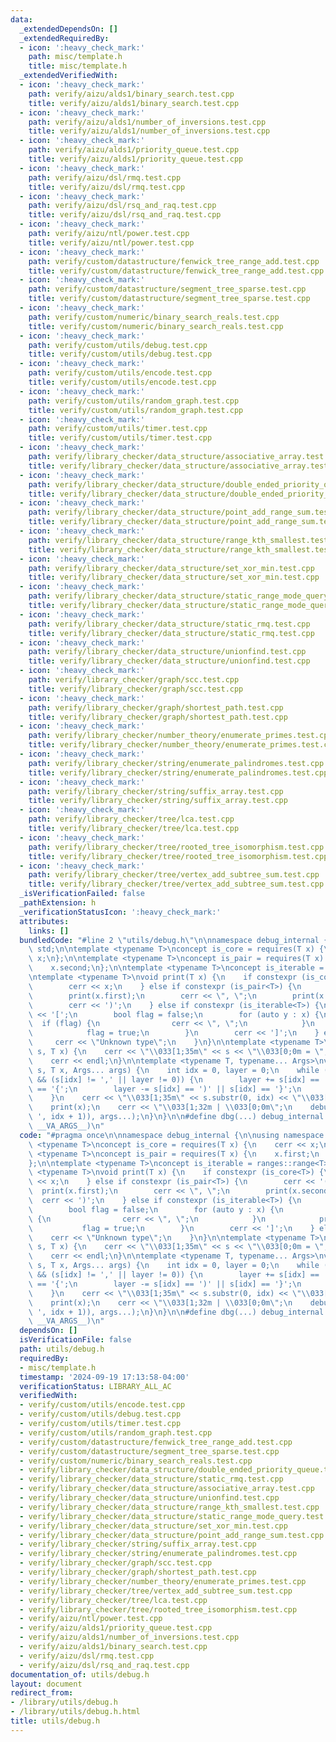 ```yaml
---
data:
  _extendedDependsOn: []
  _extendedRequiredBy:
  - icon: ':heavy_check_mark:'
    path: misc/template.h
    title: misc/template.h
  _extendedVerifiedWith:
  - icon: ':heavy_check_mark:'
    path: verify/aizu/alds1/binary_search.test.cpp
    title: verify/aizu/alds1/binary_search.test.cpp
  - icon: ':heavy_check_mark:'
    path: verify/aizu/alds1/number_of_inversions.test.cpp
    title: verify/aizu/alds1/number_of_inversions.test.cpp
  - icon: ':heavy_check_mark:'
    path: verify/aizu/alds1/priority_queue.test.cpp
    title: verify/aizu/alds1/priority_queue.test.cpp
  - icon: ':heavy_check_mark:'
    path: verify/aizu/dsl/rmq.test.cpp
    title: verify/aizu/dsl/rmq.test.cpp
  - icon: ':heavy_check_mark:'
    path: verify/aizu/dsl/rsq_and_raq.test.cpp
    title: verify/aizu/dsl/rsq_and_raq.test.cpp
  - icon: ':heavy_check_mark:'
    path: verify/aizu/ntl/power.test.cpp
    title: verify/aizu/ntl/power.test.cpp
  - icon: ':heavy_check_mark:'
    path: verify/custom/datastructure/fenwick_tree_range_add.test.cpp
    title: verify/custom/datastructure/fenwick_tree_range_add.test.cpp
  - icon: ':heavy_check_mark:'
    path: verify/custom/datastructure/segment_tree_sparse.test.cpp
    title: verify/custom/datastructure/segment_tree_sparse.test.cpp
  - icon: ':heavy_check_mark:'
    path: verify/custom/numeric/binary_search_reals.test.cpp
    title: verify/custom/numeric/binary_search_reals.test.cpp
  - icon: ':heavy_check_mark:'
    path: verify/custom/utils/debug.test.cpp
    title: verify/custom/utils/debug.test.cpp
  - icon: ':heavy_check_mark:'
    path: verify/custom/utils/encode.test.cpp
    title: verify/custom/utils/encode.test.cpp
  - icon: ':heavy_check_mark:'
    path: verify/custom/utils/random_graph.test.cpp
    title: verify/custom/utils/random_graph.test.cpp
  - icon: ':heavy_check_mark:'
    path: verify/custom/utils/timer.test.cpp
    title: verify/custom/utils/timer.test.cpp
  - icon: ':heavy_check_mark:'
    path: verify/library_checker/data_structure/associative_array.test.cpp
    title: verify/library_checker/data_structure/associative_array.test.cpp
  - icon: ':heavy_check_mark:'
    path: verify/library_checker/data_structure/double_ended_priority_queue.test.cpp
    title: verify/library_checker/data_structure/double_ended_priority_queue.test.cpp
  - icon: ':heavy_check_mark:'
    path: verify/library_checker/data_structure/point_add_range_sum.test.cpp
    title: verify/library_checker/data_structure/point_add_range_sum.test.cpp
  - icon: ':heavy_check_mark:'
    path: verify/library_checker/data_structure/range_kth_smallest.test.cpp
    title: verify/library_checker/data_structure/range_kth_smallest.test.cpp
  - icon: ':heavy_check_mark:'
    path: verify/library_checker/data_structure/set_xor_min.test.cpp
    title: verify/library_checker/data_structure/set_xor_min.test.cpp
  - icon: ':heavy_check_mark:'
    path: verify/library_checker/data_structure/static_range_mode_query.test.cpp
    title: verify/library_checker/data_structure/static_range_mode_query.test.cpp
  - icon: ':heavy_check_mark:'
    path: verify/library_checker/data_structure/static_rmq.test.cpp
    title: verify/library_checker/data_structure/static_rmq.test.cpp
  - icon: ':heavy_check_mark:'
    path: verify/library_checker/data_structure/unionfind.test.cpp
    title: verify/library_checker/data_structure/unionfind.test.cpp
  - icon: ':heavy_check_mark:'
    path: verify/library_checker/graph/scc.test.cpp
    title: verify/library_checker/graph/scc.test.cpp
  - icon: ':heavy_check_mark:'
    path: verify/library_checker/graph/shortest_path.test.cpp
    title: verify/library_checker/graph/shortest_path.test.cpp
  - icon: ':heavy_check_mark:'
    path: verify/library_checker/number_theory/enumerate_primes.test.cpp
    title: verify/library_checker/number_theory/enumerate_primes.test.cpp
  - icon: ':heavy_check_mark:'
    path: verify/library_checker/string/enumerate_palindromes.test.cpp
    title: verify/library_checker/string/enumerate_palindromes.test.cpp
  - icon: ':heavy_check_mark:'
    path: verify/library_checker/string/suffix_array.test.cpp
    title: verify/library_checker/string/suffix_array.test.cpp
  - icon: ':heavy_check_mark:'
    path: verify/library_checker/tree/lca.test.cpp
    title: verify/library_checker/tree/lca.test.cpp
  - icon: ':heavy_check_mark:'
    path: verify/library_checker/tree/rooted_tree_isomorphism.test.cpp
    title: verify/library_checker/tree/rooted_tree_isomorphism.test.cpp
  - icon: ':heavy_check_mark:'
    path: verify/library_checker/tree/vertex_add_subtree_sum.test.cpp
    title: verify/library_checker/tree/vertex_add_subtree_sum.test.cpp
  _isVerificationFailed: false
  _pathExtension: h
  _verificationStatusIcon: ':heavy_check_mark:'
  attributes:
    links: []
  bundledCode: "#line 2 \"utils/debug.h\"\n\nnamespace debug_internal {\n\nusing namespace\
    \ std;\n\ntemplate <typename T>\nconcept is_core = requires(T x) {\n    cerr <<\
    \ x;\n};\n\ntemplate <typename T>\nconcept is_pair = requires(T x) {\n    x.first;\n\
    \    x.second;\n};\n\ntemplate <typename T>\nconcept is_iterable = ranges::range<T>;\n\
    \ntemplate <typename T>\nvoid print(T x) {\n    if constexpr (is_core<T>) {\n\
    \        cerr << x;\n    } else if constexpr (is_pair<T>) {\n        cerr << '(';\n\
    \        print(x.first);\n        cerr << \", \";\n        print(x.second);\n\
    \        cerr << ')';\n    } else if constexpr (is_iterable<T>) {\n        cerr\
    \ << '[';\n        bool flag = false;\n        for (auto y : x) {\n          \
    \  if (flag) {\n                cerr << \", \";\n            }\n            print(y);\n\
    \            flag = true;\n        }\n        cerr << ']';\n    } else {\n   \
    \     cerr << \"Unknown type\";\n    }\n}\n\ntemplate <typename T>\nvoid debug(string\
    \ s, T x) {\n    cerr << \"\\033[1;35m\" << s << \"\\033[0;0m = \";\n    print(x);\n\
    \    cerr << endl;\n}\n\ntemplate <typename T, typename... Args>\nvoid debug(string\
    \ s, T x, Args... args) {\n    int idx = 0, layer = 0;\n    while (idx < ssize(s)\
    \ && (s[idx] != ',' || layer != 0)) {\n        layer += s[idx] == '(' || s[idx]\
    \ == '{';\n        layer -= s[idx] == ')' || s[idx] == '}';\n        idx++;\n\
    \    }\n    cerr << \"\\033[1;35m\" << s.substr(0, idx) << \"\\033[0;0m = \";\n\
    \    print(x);\n    cerr << \"\\033[1;32m | \\033[0;0m\";\n    debug(s.substr(s.find_first_not_of('\
    \ ', idx + 1)), args...);\n}\n}\n\n#define dbg(...) debug_internal::debug(#__VA_ARGS__,\
    \ __VA_ARGS__)\n"
  code: "#pragma once\n\nnamespace debug_internal {\n\nusing namespace std;\n\ntemplate\
    \ <typename T>\nconcept is_core = requires(T x) {\n    cerr << x;\n};\n\ntemplate\
    \ <typename T>\nconcept is_pair = requires(T x) {\n    x.first;\n    x.second;\n\
    };\n\ntemplate <typename T>\nconcept is_iterable = ranges::range<T>;\n\ntemplate\
    \ <typename T>\nvoid print(T x) {\n    if constexpr (is_core<T>) {\n        cerr\
    \ << x;\n    } else if constexpr (is_pair<T>) {\n        cerr << '(';\n      \
    \  print(x.first);\n        cerr << \", \";\n        print(x.second);\n      \
    \  cerr << ')';\n    } else if constexpr (is_iterable<T>) {\n        cerr << '[';\n\
    \        bool flag = false;\n        for (auto y : x) {\n            if (flag)\
    \ {\n                cerr << \", \";\n            }\n            print(y);\n \
    \           flag = true;\n        }\n        cerr << ']';\n    } else {\n    \
    \    cerr << \"Unknown type\";\n    }\n}\n\ntemplate <typename T>\nvoid debug(string\
    \ s, T x) {\n    cerr << \"\\033[1;35m\" << s << \"\\033[0;0m = \";\n    print(x);\n\
    \    cerr << endl;\n}\n\ntemplate <typename T, typename... Args>\nvoid debug(string\
    \ s, T x, Args... args) {\n    int idx = 0, layer = 0;\n    while (idx < ssize(s)\
    \ && (s[idx] != ',' || layer != 0)) {\n        layer += s[idx] == '(' || s[idx]\
    \ == '{';\n        layer -= s[idx] == ')' || s[idx] == '}';\n        idx++;\n\
    \    }\n    cerr << \"\\033[1;35m\" << s.substr(0, idx) << \"\\033[0;0m = \";\n\
    \    print(x);\n    cerr << \"\\033[1;32m | \\033[0;0m\";\n    debug(s.substr(s.find_first_not_of('\
    \ ', idx + 1)), args...);\n}\n}\n\n#define dbg(...) debug_internal::debug(#__VA_ARGS__,\
    \ __VA_ARGS__)\n"
  dependsOn: []
  isVerificationFile: false
  path: utils/debug.h
  requiredBy:
  - misc/template.h
  timestamp: '2024-09-19 17:13:58-04:00'
  verificationStatus: LIBRARY_ALL_AC
  verifiedWith:
  - verify/custom/utils/encode.test.cpp
  - verify/custom/utils/debug.test.cpp
  - verify/custom/utils/timer.test.cpp
  - verify/custom/utils/random_graph.test.cpp
  - verify/custom/datastructure/fenwick_tree_range_add.test.cpp
  - verify/custom/datastructure/segment_tree_sparse.test.cpp
  - verify/custom/numeric/binary_search_reals.test.cpp
  - verify/library_checker/data_structure/double_ended_priority_queue.test.cpp
  - verify/library_checker/data_structure/static_rmq.test.cpp
  - verify/library_checker/data_structure/associative_array.test.cpp
  - verify/library_checker/data_structure/unionfind.test.cpp
  - verify/library_checker/data_structure/range_kth_smallest.test.cpp
  - verify/library_checker/data_structure/static_range_mode_query.test.cpp
  - verify/library_checker/data_structure/set_xor_min.test.cpp
  - verify/library_checker/data_structure/point_add_range_sum.test.cpp
  - verify/library_checker/string/suffix_array.test.cpp
  - verify/library_checker/string/enumerate_palindromes.test.cpp
  - verify/library_checker/graph/scc.test.cpp
  - verify/library_checker/graph/shortest_path.test.cpp
  - verify/library_checker/number_theory/enumerate_primes.test.cpp
  - verify/library_checker/tree/vertex_add_subtree_sum.test.cpp
  - verify/library_checker/tree/lca.test.cpp
  - verify/library_checker/tree/rooted_tree_isomorphism.test.cpp
  - verify/aizu/ntl/power.test.cpp
  - verify/aizu/alds1/priority_queue.test.cpp
  - verify/aizu/alds1/number_of_inversions.test.cpp
  - verify/aizu/alds1/binary_search.test.cpp
  - verify/aizu/dsl/rmq.test.cpp
  - verify/aizu/dsl/rsq_and_raq.test.cpp
documentation_of: utils/debug.h
layout: document
redirect_from:
- /library/utils/debug.h
- /library/utils/debug.h.html
title: utils/debug.h
---
```

